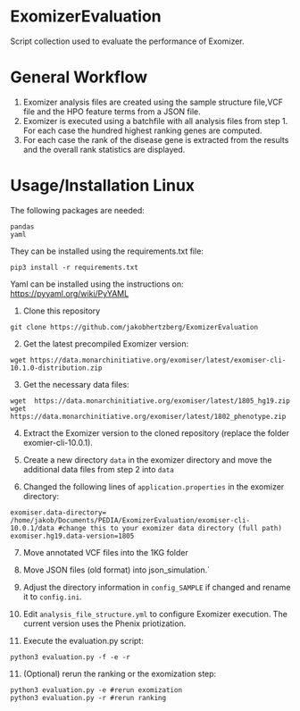 # ExomizerEvaluation
Script collection used to evaluate the performance of Exomizer.

# General Workflow

1. Exomizer analysis files are created using the sample structure file,VCF file and the HPO feature terms from a JSON file.
2. Exomizer is executed using a batchfile with all analysis files from step 1. For each case the hundred highest ranking genes are computed. 
3. For each case the rank of the disease gene is extracted from the results and the overall rank statistics are displayed.

# Usage/Installation Linux

The following packages are needed:

```
pandas
yaml
```

They can be installed using the requirements.txt file:

```
pip3 install -r requirements.txt
```

Yaml can be installed using the instructions on: https://pyyaml.org/wiki/PyYAML

1. Clone this repository
```
git clone https://github.com/jakobhertzberg/ExomizerEvaluation
```
2. Get the latest precompiled Exomizer version: 
```
wget https://data.monarchinitiative.org/exomiser/latest/exomiser-cli-10.1.0-distribution.zip
```
3. Get the necessary data files:
```
wget  https://data.monarchinitiative.org/exomiser/latest/1805_hg19.zip
wget  https://data.monarchinitiative.org/exomiser/latest/1802_phenotype.zip 
```
4. Extract the Exomizer version to the cloned repository (replace the folder exomier-cli-10.0.1).

5. Create a new directory ```data``` in the exomizer directory and move the additional data files from step 2 into ```data```

6. Changed the following lines of ```application.properties``` in the exomizer directory:
```
exomiser.data-directory= /home/jakob/Documents/PEDIA/ExomizerEvaluation/exomiser-cli-10.0.1/data #change this to your exomizer data directory (full path) 
exomiser.hg19.data-version=1805
```
7. Move annotated VCF files into the 1KG folder

8. Move JSON files (old format) into json_simulation.`

9. Adjust the directory information in ```config_SAMPLE``` if changed and rename it to ```config.ini```.

10. Edit ```analysis_file_structure.yml``` to configure Exomizer execution. The current version uses the Phenix priotization.

10. Execute the evaluation.py script:
```
python3 evaluation.py -f -e -r
```

11. (Optional) rerun the ranking or the exomization step:
```
python3 evaluation.py -e #rerun exomization
python3 evaluation.py -r #rerun ranking
```


